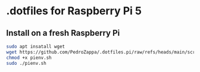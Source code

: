 # .dotfiles for Raspberry Pi 5

## Install on a fresh Raspberry Pi
```sh
sudo apt insatall wget
wget https://github.com/PedroZappa/.dotfiles.pi/raw/refs/heads/main/scripts/pienv.sh
chmod +x pienv.sh
sudo ./pienv.sh
```
